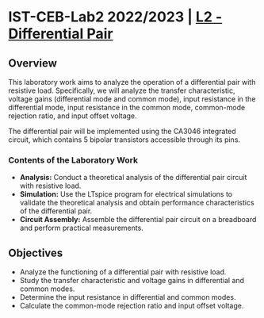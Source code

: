 # IST-CEB-Lab2 2022/2023 | [L2 - Differential Pair](Labs_2023_v0.pdf)

## Overview

This laboratory work aims to analyze the operation of a differential pair with resistive load. Specifically, we will analyze the transfer characteristic, voltage gains (differential mode and common mode), input resistance in the differential mode, input resistance in the common mode, common-mode rejection ratio, and input offset voltage.

The differential pair will be implemented using the CA3046 integrated circuit, which contains 5 bipolar transistors accessible through its pins.

### Contents of the Laboratory Work
- **Analysis:** Conduct a theoretical analysis of the differential pair circuit with resistive load.
- **Simulation:** Use the LTspice program for electrical simulations to validate the theoretical analysis and obtain performance characteristics of the differential pair.
- **Circuit Assembly:** Assemble the differential pair circuit on a breadboard and perform practical measurements.

## Objectives
- Analyze the functioning of a differential pair with resistive load.
- Study the transfer characteristic and voltage gains in differential and common modes.
- Determine the input resistance in differential and common modes.
- Calculate the common-mode rejection ratio and input offset voltage.
